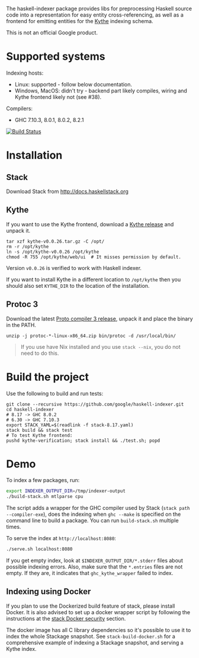 The haskell-indexer package provides libs for preprocessing Haskell source code
into a representation for easy entity cross-referencing, as well as a frontend
for emitting entities for the [Kythe](https://kythe.io) indexing schema.

This is not an official Google product.

# Supported systems

Indexing hosts:
 - Linux: supported - follow below documentation.
 - Windows, MacOS: didn't try - backend part likely compiles, wiring and Kythe frontend likely not (see #38).

Compilers:
  - GHC 7.10.3, 8.0.1, 8.0.2, 8.2.1
  
[![Build Status](https://travis-ci.org/google/haskell-indexer.svg?branch=master)](https://travis-ci.org/google/haskell-indexer)

# Installation

## Stack

Download Stack from http://docs.haskellstack.org

## Kythe

If you want to use the Kythe frontend, download a [Kythe
release](https://github.com/google/kythe/releases) and unpack it.

```
tar xzf kythe-v0.0.26.tar.gz -C /opt/
rm -r /opt/kythe
ln -s /opt/kythe-v0.0.26 /opt/kythe
chmod -R 755 /opt/kythe/web/ui  # It misses permission by default.
```

Version `v0.0.26` is verified to work with Haskell indexer.

If you want to install Kythe in a different location to `/opt/kythe` then you
should also set `KYTHE_DIR` to the location of the installation.

## Protoc 3

Download the latest [Proto compiler 3
release](https://github.com/google/protobuf/releases), unpack it and place the
binary in the PATH.

```
unzip -j protoc-*-linux-x86_64.zip bin/protoc -d /usr/local/bin/
```

> If you use have Nix installed and you use `stack --nix`, you do not need to do
> this.

# Build the project

Use the following to build and run tests:

```
git clone --recursive https://github.com/google/haskell-indexer.git
cd haskell-indexer
# 8.17 -> GHC 8.0.2
# 6.30 -> GHC 7.10.3
export STACK_YAML=$(readlink -f stack-8.17.yaml)
stack build && stack test
# To test Kythe frontend:
pushd kythe-verification; stack install && ./test.sh; popd
```

# Demo

To index a few packages, run:

```bash
export INDEXER_OUTPUT_DIR=/tmp/indexer-output
./build-stack.sh mtlparse cpu
```

The script adds a wrapper for the GHC compiler used by Stack (`stack path --compiler-exe`), does the indexing when `ghc --make` is specified on the command line to build a package. You can run `build-stack.sh` multiple times.

To serve the index at `http://localhost:8080`:

```bash
./serve.sh localhost:8080
```

If you get empty index, look at `$INDEXER_OUTPUT_DIR/*.stderr` files about
possible indexing errors. Also, make sure that the `*.entries` files are not
empty. If they are, it indicates that `ghc_kythe_wrapper` failed to index.

## Indexing using Docker

If you plan to use the Dockerized build feature of stack, please install
Docker. It is also advised to set up a docker wrapper script by following the
instructions at the [stack Docker
security](https://docs.haskellstack.org/en/stable/docker_integration/#security)
section.

The docker image has all C library dependencies so it's possible to use it to
index the whole Stackage snapshot. See `stack-build-docker.sh` for a
comprehensive example of indexing a Stackage snapshot, and serving a Kythe
index.

